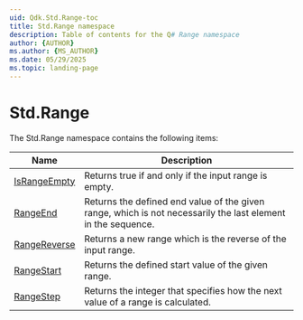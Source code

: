 ```yaml
---
uid: Qdk.Std.Range-toc
title: Std.Range namespace
description: Table of contents for the Q# Range namespace
author: {AUTHOR}
ms.author: {MS_AUTHOR}
ms.date: 05/29/2025
ms.topic: landing-page
---
```


# Std.Range

The Std.Range namespace contains the following items:

| Name | Description |
|------|-------------|
| [IsRangeEmpty](xref:Qdk.Std.Range.IsRangeEmpty) | Returns true if and only if the input range is empty. |
| [RangeEnd](xref:Qdk.Std.Range.RangeEnd) | Returns the defined end value of the given range, which is not necessarily the last element in the sequence. |
| [RangeReverse](xref:Qdk.Std.Range.RangeReverse) | Returns a new range which is the reverse of the input range. |
| [RangeStart](xref:Qdk.Std.Range.RangeStart) | Returns the defined start value of the given range. |
| [RangeStep](xref:Qdk.Std.Range.RangeStep) | Returns the integer that specifies how the next value of a range is calculated. |
